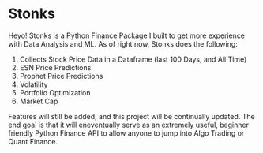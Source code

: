 # Stonks
Heyo! Stonks is a Python Finance Package I built to get more experience with Data Analysis and ML. As of right now, Stonks does the following:

1. Collects Stock Price Data in a Dataframe (last 100 Days, and All Time)
2. ESN Price Predictions
3. Prophet Price Predictions
4. Volatility
5. Portfolio Optimization
6. Market Cap

Features will still be added, and this project will be continually updated. The end goal is that it will eneventually serve as an extremely useful, beginner friendly Python Finance API to allow anyone to jump into Algo Trading or Quant Finance.

